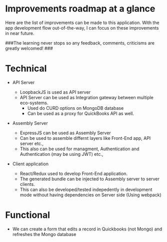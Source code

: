 # Improvements roadmap at a glance 

Here are the list of improvements can be made to this application.  With the app development flow out-of-the-way,
I can focus on these improvements in near future.

###The learning never stops so any feedback, comments, criticisms are greatly welcomed! ###

Technical
=========================

 * API Server 
    * LoopbackJS is used as API server
    * API Server can be used as Integration gateway between multiple eco-systems. 
      * Used do CURD options on MongoDB database
      * Can be used as a proxy for QuickBooks API as well.

 * Assembly Server 
    * ExpressJS can be used as Assembly Server
    * Can be used to assemble differnt layers like Front-End app, API server etc., 
    * This also can be used for managment, Authentication and Authentication (may be using JWT) etc.,

 * Client application 
    * React/Redux used to develop Front-End application. 
    * The generated bundle can be injected to Assembly server to server clients.
    * This can also be developed/tested indepedently in development mode without having dependencies on Server side (Using webpack)

 Functional
=========================

 * We can create a form that edits a record in Quickbooks (not Mongo) and refreshes the Mongo database
